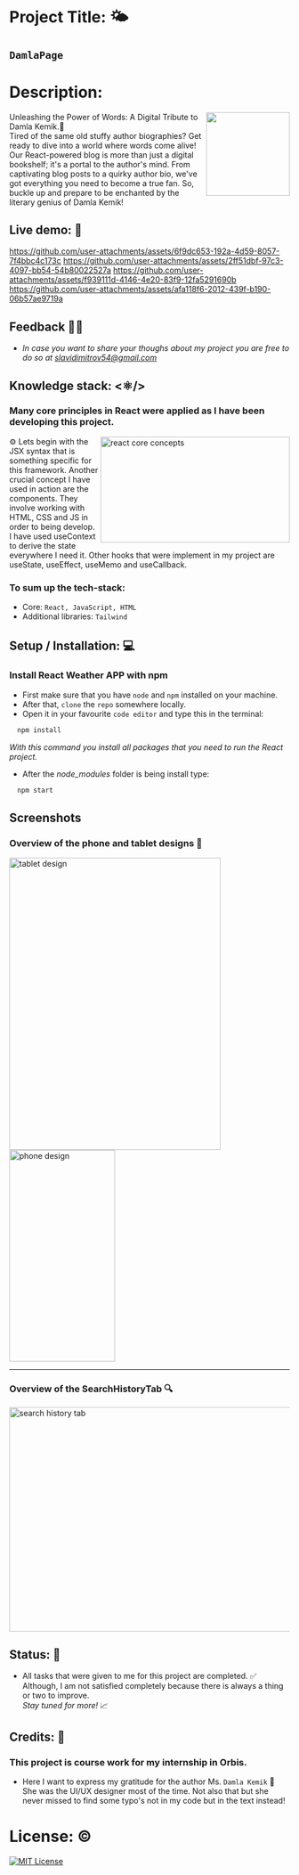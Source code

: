 # Project Title: 🌤️ #
## `DamlaPage`

# Description: #
<img align="right" width="150" height="150" src="https://github.com/sldimitrov/ReactWeatherApp/assets/135168991/411e28f1-4dd0-4c6c-8758-1ddeff414195"/>

Unleashing the Power of Words: A Digital Tribute to Damla Kemik.💬<br/>
Tired of the same old stuffy author biographies? Get ready to dive into a world where words come alive! Our React-powered blog is more than just a digital bookshelf; it's a portal to the author's mind. From captivating blog posts to a quirky author bio, we've got everything you need to become a true fan. So, buckle up and prepare to be enchanted by the literary genius of Damla Kemik!

## Live demo: 🔗 
https://github.com/user-attachments/assets/6f9dc653-192a-4d59-8057-7f4bbc4c173c
https://github.com/user-attachments/assets/2ff51dbf-97c3-4097-bb54-54b80022527a
https://github.com/user-attachments/assets/f939111d-4146-4e20-83f9-12fa5291690b
https://github.com/user-attachments/assets/afa118f6-2012-439f-b190-06b57ae9719a

## Feedback 💭💭  
* *In case you want to share your thoughs about my project you are free to do so at slavidimitrov54@gmail.com*

## Knowledge stack: <⚛️/> 
 ### Many core principles in React were applied as I have been developing this project.
<img align="right" width="340" height="190" alt="react core concepts" src="https://github.com/sldimitrov/ReactWeatherApp/assets/135168991/7b864aeb-9cf4-49a4-905e-ec10290f2932" /> 
<p>
 ⚙️ Lets begin with the JSX syntax that is something specific for this framework.
Another crucial concept I have used in action are the components. They involve working with HTML, CSS and JS in order to being develop. <br/>
 I have used useContext to derive the state everywhere I need it. Other hooks that were implement in my project are useState, useEffect, useMemo and useCallback.
 
 ### To sum up the tech-stack:
* Core: `React, JavaScript, HTML` <br/>
* Additional libraries: `Tailwind`
</p> 


## Setup / Installation: 💻 

### Install React Weather APP with npm

* First make sure that you have `node` and `npm` installed on your machine.
* After that, `clone` the `repo` somewhere locally.
* Open it in your favourite `code editor` and type this in the terminal:

```bash
  npm install
```
*With this command you install all packages that you need to run the React project.*
* After the *node_modules* folder is being install type:
```bash
  npm start
```

## Screenshots 
### Overview of the phone and tablet designs 🎨
<div> 
 <img alt="tablet design" src="https://github.com/sldimitrov/ReactWeatherApp/assets/135168991/e40d4b5f-01f9-4f00-a59d-e76925b5da06" width="380" height="525"/>
 <img alt="phone design" src="https://github.com/sldimitrov/ReactWeatherApp/assets/135168991/999271ae-221a-4011-9b92-feecf9c6234e" width="190" height="380" />
</div>

---

### Overview of the SearchHistoryTab 🔍
<img alt="search history tab" src="https://github.com/sldimitrov/ReactWeatherApp/assets/135168991/d52288ef-b740-41aa-bd4e-17e785bb7974" width="720" height="403" />




## Status: 📶
* All tasks that were given to me for this project are completed. ✅ <br/> 
Although, I am not satisfied completely because there is always a thing or two to improve. <br/>
*Stay tuned for more!* 📈

## Credits: 📝
### This project is course work for my internship in Orbis. <br/>
* Here I want to express my gratitude for the author Ms. `Damla Kemik` 🙏 <br/>
She was the UI/UX designer most of the time. Not also that but she never missed to find some typo's not in my code but in the text instead!

# License: ©️
[![MIT License](https://img.shields.io/badge/License-MIT-green.svg)](https://choosealicense.com/licenses/mit/)
